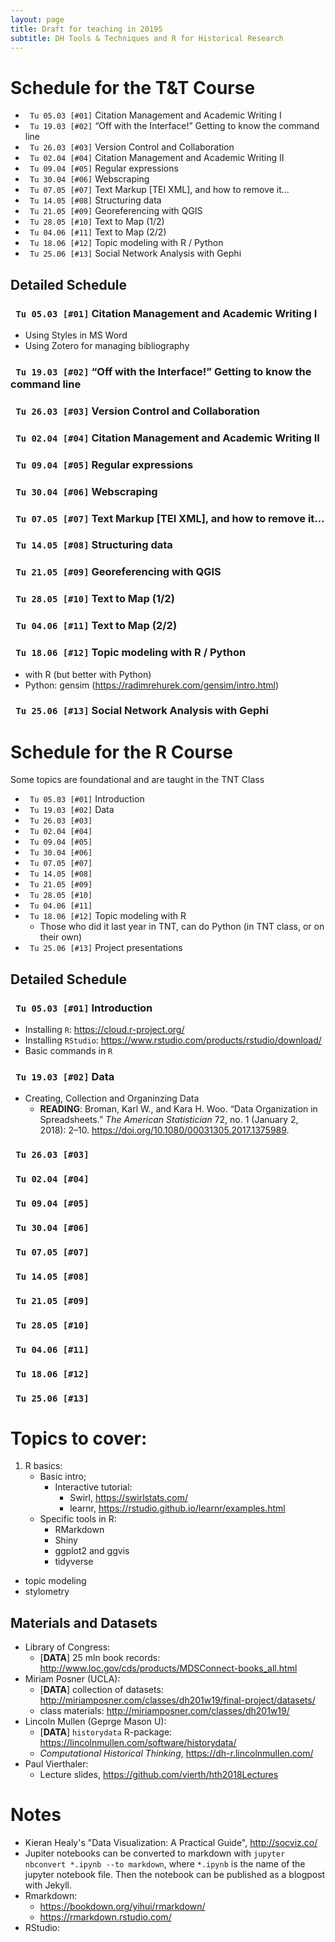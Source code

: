 ```yaml
---
layout: page
title: Draft for teaching in 2019S
subtitle: DH Tools & Techniques and R for Historical Research
---
```


# Schedule for the T&T Course

- ` Tu 05.03 [#01]` Citation Management and Academic Writing I
- ` Tu 19.03 [#02]` “Off with the Interface!” Getting to know the command line
- ` Tu 26.03 [#03]` Version Control and Collaboration
- ` Tu 02.04 [#04]` Citation Management and Academic Writing II
- ` Tu 09.04 [#05]` Regular expressions
- ` Tu 30.04 [#06]` Webscraping
- ` Tu 07.05 [#07]` Text Markup [TEI XML], and how to remove it…
- ` Tu 14.05 [#08]` Structuring data
- ` Tu 21.05 [#09]` Georeferencing with QGIS
- ` Tu 28.05 [#10]` Text to Map (1/2)
- ` Tu 04.06 [#11]` Text to Map (2/2)
- ` Tu 18.06 [#12]` Topic modeling with R / Python
- ` Tu 25.06 [#13]` Social Network Analysis with Gephi

## Detailed Schedule

### ` Tu 05.03 [#01]` Citation Management and Academic Writing I

- Using Styles in MS Word
- Using Zotero for managing bibliography

### ` Tu 19.03 [#02]` “Off with the Interface!” Getting to know the command line

### ` Tu 26.03 [#03]` Version Control and Collaboration

### ` Tu 02.04 [#04]` Citation Management and Academic Writing II

### ` Tu 09.04 [#05]` Regular expressions

### ` Tu 30.04 [#06]` Webscraping

### ` Tu 07.05 [#07]` Text Markup [TEI XML], and how to remove it…

### ` Tu 14.05 [#08]` Structuring data

### ` Tu 21.05 [#09]` Georeferencing with QGIS

### ` Tu 28.05 [#10]` Text to Map (1/2)

### ` Tu 04.06 [#11]` Text to Map (2/2)

### ` Tu 18.06 [#12]` Topic modeling with R / Python

- with R (but better with Python)
- Python: gensim (<https://radimrehurek.com/gensim/intro.html>)

### ` Tu 25.06 [#13]` Social Network Analysis with Gephi

# Schedule for the R Course

Some topics are foundational and are taught in the TNT Class

- ` Tu 05.03 [#01]` Introduction
- ` Tu 19.03 [#02]` Data
- ` Tu 26.03 [#03]` 
- ` Tu 02.04 [#04]` 
- ` Tu 09.04 [#05]` 
- ` Tu 30.04 [#06]` 
- ` Tu 07.05 [#07]` 
- ` Tu 14.05 [#08]` 
- ` Tu 21.05 [#09]` 
- ` Tu 28.05 [#10]` 
- ` Tu 04.06 [#11]` 
- ` Tu 18.06 [#12]` Topic modeling with R
	- Those who did it last year in TNT, can do Python (in TNT class, or on their own)
- ` Tu 25.06 [#13]` Project presentations


## Detailed Schedule

### ` Tu 05.03 [#01]` Introduction

- Installing `R`: <https://cloud.r-project.org/>
- Installing `RStudio`: <https://www.rstudio.com/products/rstudio/download/>
- Basic commands in `R`

### ` Tu 19.03 [#02]` Data

- Creating, Collection and Organinzing Data
	- **READING**: Broman, Karl W., and Kara H. Woo. “Data Organization in Spreadsheets.” *The American Statistician* 72, no. 1 (January 2, 2018): 2–10. <https://doi.org/10.1080/00031305.2017.1375989>.

### ` Tu 26.03 [#03]` 

### ` Tu 02.04 [#04]` 

### ` Tu 09.04 [#05]` 

### ` Tu 30.04 [#06]` 

### ` Tu 07.05 [#07]` 

### ` Tu 14.05 [#08]` 

### ` Tu 21.05 [#09]` 

### ` Tu 28.05 [#10]` 

### ` Tu 04.06 [#11]` 

### ` Tu 18.06 [#12]` 

### ` Tu 25.06 [#13]` 

# Topics to cover:

1. R basics:
	- Basic intro;
		- Interactive tutorial:
			- Swirl, <https://swirlstats.com/>
			- learnr, <https://rstudio.github.io/learnr/examples.html>
	- Specific tools in R:
		- RMarkdown
		- Shiny
		- ggplot2 and ggvis
		- tidyverse


- topic modeling
- stylometry

## Materials and Datasets

- Library of Congress:
	- [**DATA**] 25 mln book records: <http://www.loc.gov/cds/products/MDSConnect-books_all.html>
- Miriam Posner (UCLA):
	- [**DATA**] collection of datasets: <http://miriamposner.com/classes/dh201w19/final-project/datasets/>
	- class materials: <http://miriamposner.com/classes/dh201w19/>
- Lincoln Mullen (Geprge Mason U):
	- [**DATA**] `historydata` R-package: <https://lincolnmullen.com/software/historydata/>
	- *Computational Historical Thinking*, <https://dh-r.lincolnmullen.com/>
- Paul Vierthaler:
	- Lecture slides, <https://github.com/vierth/hth2018Lectures>


# Notes

- Kieran Healy's "Data Visualization: A Practical Guide", <http://socviz.co/>
- Jupiter notebooks can be converted to markdown with `jupyter nbconvert *.ipynb --to markdown`, where `*.ipynb` is the name of the jupyter notebook file. Then the notebook can be published as a blogpost with Jekyll.
- Rmarkdown:
	- <https://bookdown.org/yihui/rmarkdown/>
	- <https://rmarkdown.rstudio.com/>
- RStudio: 